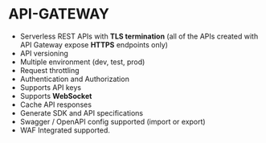 # API-GATEWAY

- Serverless REST APIs with **TLS termination** (all of the APIs created with API Gateway expose **HTTPS** endpoints only)
- API versioning
- Multiple environment (dev, test, prod)
- Request throttling
- Authentication and Authorization
- Supports API keys
- Supports **WebSocket**
- Cache API responses
- Generate SDK and API specifications
- Swagger / OpenAPI config supported (import or export)
- WAF Integrated supported.